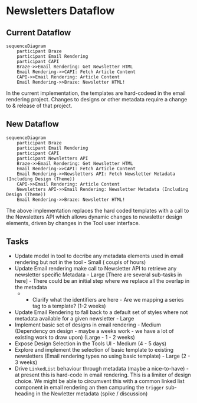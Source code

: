 # Newsletters Dataflow 

## Current Dataflow

```mermaid
sequenceDiagram
    participant Braze
    participant Email Rendering
    participant CAPI
    Braze->>Email Rendering: Get Newsletter HTML
    Email Rendering->>CAPI: Fetch Article Content
    CAPI->>Email Rendering: Article Content
    Email Rendering->>Braze: Newsletter HTML!
```


In the current implementation, the templates are hard-codeed in the email rendering project. Changes to designs or other metadata require a change to & release of that project.

## New Dataflow

```mermaid
sequenceDiagram
    participant Braze
    participant Email Rendering
    participant CAPI
    participant Newsletters API
    Braze->>Email Rendering: Get Newsletter HTML
    Email Rendering->>CAPI: Fetch Article Content
    Email Rendering->>Newsletters API: Fetch Newsletter Metadata (Including Design (Theme))
    CAPI->>Email Rendering: Article Content
    Newsletters API->>Email Rendering: Newsletter Metadata (Including Design (Theme))
    Email Rendering->>Braze: Newsletter HTML!
```

The above implementation replaces the hard coded templates with a call to the Newsletters API which allows dynamic changes to newsletter design elements, driven by changes in the Tool user interface. 

## Tasks

* Update model in tool to decribe any metadata elements used in email rendering but not in the tool - Small ( coupls of hours)
* Update Email rendering make call to Newsletter API to retrieve any newsletter specific Metadata - Large
    [There are several sub-tasks in here] - There could be an initial step where we replace all the overlap in the metadata
    * - Clarify what the identifiers are here - Are we mapping a series tag to a template? (1-2 weeks)
* Update Email Rendering to fall back to a default set of styles where not metadata available for a given newsletter - Large
* Implement basic set of designs in email rendering - Medium (Dependency on design - maybe a weeks work - we have a lot of existing work to draw upon) (Large - 1 - 2 weeks)
* Expose Design Selection in the Tools UI - Medium (4 - 5 days)
* Explore and implement the selection of basic template to existing newsletters (Email rendering types no using basic template) - Large (2 - 3 weeks)
* Drive `LinkedList` behaviour through metadata (maybe a nice-to-have) - at present this is hard-code in email rendering. This is a limiter of design choice. We might be able to circumvent this with a common linked list component in email rendering an then campuring the `trigger` sub-heading in the Newletter metadata (spike / discussion)

